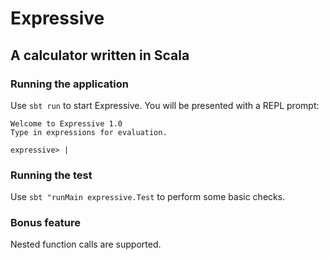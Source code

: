 # Expressive
## A calculator written in Scala

### Running the application
Use `sbt run` to start Expressive. You will be presented with a REPL prompt:
```
Welcome to Expressive 1.0
Type in expressions for evaluation.

expressive> |
```

### Running the test
Use `sbt "runMain expressive.Test` to perform some basic checks.

### Bonus feature
Nested function calls are supported.
